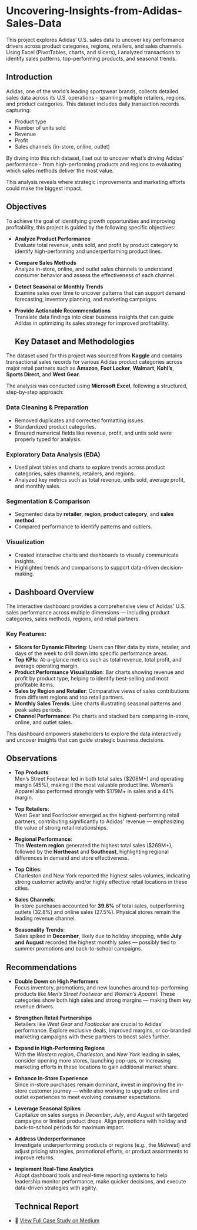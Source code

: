 # Uncovering-Insights-from-Adidas-Sales-Data
This project explores Adidas’ U.S. sales data to uncover key performance drivers across product categories, regions, retailers, and sales channels. Using Excel (PivotTables, charts, and slicers), I analyzed  transactions to identify sales patterns, top-performing products, and seasonal trends.
##  Introduction

Adidas, one of the world’s leading sportswear brands, collects detailed sales data across its U.S. operations - spanning multiple retailers, regions, and product categories. This dataset includes daily transaction records capturing:

- Product type  
- Number of units sold  
- Revenue  
- Profit  
- Sales channels (in-store, online, outlet)  

By diving into this rich dataset, I set out to uncover what’s driving Adidas’ performance - from high-performing products and regions to evaluating which sales methods deliver the most value.

This analysis reveals where strategic improvements and marketing efforts could make the biggest impact.
##  Objectives

To achieve the goal of identifying growth opportunities and improving profitability, this project is guided by the following specific objectives:

- **Analyze Product Performance**  
  Evaluate total revenue, units sold, and profit by product category to identify high-performing and underperforming product lines.

- **Compare Sales Methods**  
  Analyze in-store, online, and outlet sales channels to understand consumer behavior and assess the effectiveness of each channel.

- **Detect Seasonal or Monthly Trends**  
  Examine sales over time to uncover patterns that can support demand forecasting, inventory planning, and marketing campaigns.

- **Provide Actionable Recommendations**  
  Translate data findings into clear business insights that can guide Adidas in optimizing its sales strategy for improved profitability.
  ##  Key Dataset and Methodologies

The dataset used for this project was sourced from **Kaggle** and contains transactional sales records for various Adidas product categories across major retail partners such as **Amazon**, **Foot Locker**, **Walmart**, **Kohl’s**, **Sports Direct**, and **West Gear**.

The analysis was conducted using **Microsoft Excel**, following a structured, step-by-step approach:

###  Data Cleaning & Preparation
- Removed duplicates and corrected formatting issues.
- Standardized product categories.
- Ensured numerical fields like revenue, profit, and units sold were properly typed for analysis.

###  Exploratory Data Analysis (EDA)
- Used pivot tables and charts to explore trends across product categories, sales channels, retailers, and regions.
- Analyzed key metrics such as total revenue, units sold, average profit, and monthly sales.

###  Segmentation & Comparison
- Segmented data by **retailer**, **region**, **product category**, and **sales method**.
- Compared performance to identify patterns and outliers.

###  Visualization
- Created interactive charts and dashboards to visually communicate insights.
- Highlighted trends and comparisons to support data-driven decision-making.
- ##  Dashboard Overview

The interactive dashboard provides a comprehensive view of Adidas' U.S. sales performance across multiple dimensions — including product categories, sales methods, regions, and retail partners.

### Key Features:
- **Slicers for Dynamic Filtering**: Users can filter data by state, retailer, and days of the week to drill down into specific performance areas.
- **Top KPIs**: At-a-glance metrics such as total revenue, total profit, and average operating margin.
- **Product Performance Visualization**: Bar charts showing revenue and profit by product type, helping to identify best-selling and most profitable items.
- **Sales by Region and Retailer**: Comparative views of sales contributions from different regions and top retail partners.
- **Monthly Sales Trends**: Line charts illustrating seasonal patterns and peak sales periods.
- **Channel Performance**: Pie charts and stacked bars comparing in-store, online, and outlet sales.

This dashboard empowers stakeholders to explore the data interactively and uncover insights that can guide strategic business decisions.
##  Observations

- **Top Products**:  
  Men’s Street Footwear led in both total sales ($208M+) and operating margin (45%), making it the most valuable product line. Women’s Apparel also performed strongly with $179M+ in sales and a 44% margin.

- **Top Retailers**:  
  West Gear and Footlocker emerged as the highest-performing retail partners, contributing significantly to Adidas’ revenue — emphasizing the value of strong retail relationships.

- **Regional Performance**:  
  The **Western region** generated the highest total sales ($269M+), followed by the **Northeast** and **Southeast**, highlighting regional differences in demand and store effectiveness.

- **Top Cities**:  
  Charleston and New York reported the highest sales volumes, indicating strong customer activity and/or highly effective retail locations in these cities.

- **Sales Channels**:  
  In-store purchases accounted for **39.6%** of total sales, outperforming outlets (32.8%) and online sales (27.5%). Physical stores remain the leading revenue channel.

- **Seasonality Trends**:  
  Sales spiked in **December**, likely due to holiday shopping, while **July and August** recorded the highest monthly sales — possibly tied to summer promotions and back-to-school
campaigns.
##  Recommendations

- **Double Down on High Performers**  
  Focus inventory, promotions, and new launches around top-performing products like *Men’s Street Footwear* and *Women’s Apparel*. These categories show both high sales and strong margins — making them key revenue drivers.

- **Strengthen Retail Partnerships**  
  Retailers like *West Gear* and *Footlocker* are crucial to Adidas’ performance. Explore exclusive deals, improved margins, or co-branded marketing campaigns with these partners to boost sales further.

- **Expand in High-Performing Regions**  
  With the *Western region*, *Charleston*, and *New York* leading in sales, consider opening more stores, launching pop-ups, or increasing marketing efforts in these locations to gain additional market share.

- **Enhance In-Store Experience**  
  Since in-store purchases remain dominant, invest in improving the in-store customer journey — while also working to upgrade online and outlet experiences to meet evolving consumer expectations.

- **Leverage Seasonal Spikes**  
  Capitalize on sales surges in *December*, *July*, and *August* with targeted campaigns or limited product drops. Align promotions with holiday and back-to-school periods for maximum impact.

- **Address Underperformance**  
  Investigate underperforming products or regions (e.g., the *Midwest*) and adjust pricing strategies, promotional efforts, or product assortments to improve returns.

- **Implement Real-Time Analytics**  
  Adopt dashboard tools and real-time reporting systems to help leadership monitor performance, make quicker decisions, and execute data-driven strategies with agility.
  ## Technical Report

- 📖 [View Full Case Study on Medium](https://medium.com/@obazeeosato01/uncovering-insights-from-adidas-sales-data-507a6e20dce7)  
